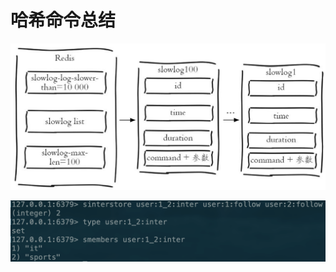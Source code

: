 # 哈希命令总结

![](../../.gitbook/assets/image%20%28191%29.png)

![](../../.gitbook/assets/image%20%2846%29.png)

